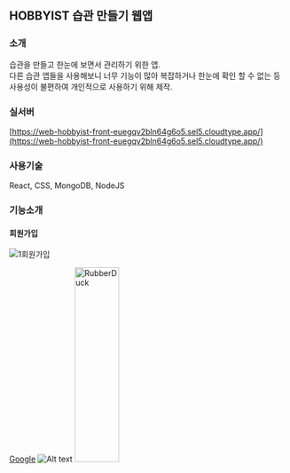 ## HOBBYIST 습관 만들기 웹앱

### 소개 
습관을 만들고 한눈에 보면서 관리하기 위한 앱.   
다른 습관 앱들을 사용해보니 너무 기능이 많아 복잡하거나 한눈에 확인 할 수 없는 등    
사용성이 불편하여 개인적으로 사용하기 위해 제작.


### 실서버
[https://web-hobbyist-front-euegqv2bln64g6o5.sel5.cloudtype.app/](https://web-hobbyist-front-euegqv2bln64g6o5.sel5.cloudtype.app/)



### 사용기술 
React, CSS, MongoDB, NodeJS


### 기능소개
#### 회원가입



![1회원가입](https://github.com/ejonghwan/be/assets/53946298/0479e7b8-1293-4940-bbd2-783b952cad78)



 [Google](https://google.com, "google link")
 ![Alt text](/path/to/img.jpg)
 <img src="/path/to/img.jpg" width="40%" height="30%" title="px(픽셀) 크기 설정" alt="RubberDuck"></img>